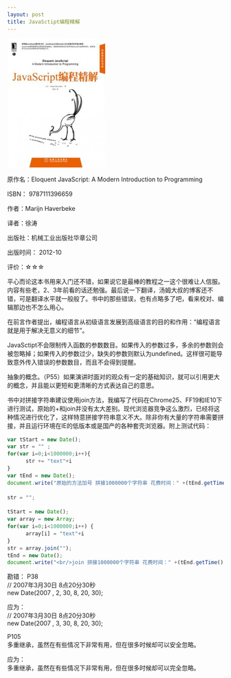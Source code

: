 ```yaml
---
layout: post
title: JavaSctipt编程精解
---
```

<img src="/images/2013/03/9787111396659-228x300.jpg" alt="9787111396659" width="228" height="300" class="cover" />

原作名：Eloquent JavaScript: A Modern Introduction to Programming

ISBN： 9787111396659

作者：Marijn Haverbeke

译者：徐涛

出版社：机械工业出版社华章公司

出版时间： 2012-10

评价：☆☆☆

平心而论这本书用来入门还不错，如果说它是最棒的教程之一这个很难让人信服。内容有些老，2、3年前看的话还勉强。最后说一下翻译，汤姆大叔的博客还不错，可是翻译水平就一般般了。书中的那些错误，也有点略多了吧，看来校对、编辑那边也不怎么用心。

在前言作者提出，编程语言从初级语言发展到高级语言的目的和作用：“编程语言就是用于解决无意义的细节”。

JavaSctipt不会限制传入函数的参数数目。如果传入的参数过多，多余的参数则会被忽略掉；如果传入的参数过少，缺失的参数则默认为undefined。这样很可能导致意外传入错误的参数数目，而且不会得到提醒。

抽象的概念。（P55）如果演讲时面对的观众有一定的基础知识，就可以引用更大的概念，并且能以更短和更清晰的方式表达自己的意思。

书中对拼接字符串建议使用join方法，我编写了代码在Chrome25、FF19和IE10下进行测试，原始的+和join并没有太大差别。现代浏览器竞争这么激烈，已经将这种情况进行优化了，这样特意拼接字符串意义不大。除非你有大量的字符串需要拼接，并且运行环境在IE的低版本或是国产的各种套壳浏览器。附上测试代码：

```javascript
var tStart = new Date();
var str = "" ;
for(var i=0;i<1000000;i++){
      str += "text"+i
}
var tEnd = new Date();
document.write("原始的方法加号 拼接1000000个字符串 花费时间：" +(tEnd.getTime()-tStart.getTime())+"毫秒");

str = "";

tStart = new Date();
var array = new Array;
for(var i=0;i<1000000;i++) {
      array[i] = "text"+i 
}
str = array.join("");
tEnd = new Date();
document.write("<br/>join 拼接1000000个字符串 花费时间：" +(tEnd.getTime()-tStart.getTime())+"毫秒");
```

勘错：
P38    
// 2007年3月30日 8点20分30秒  
new Date(2007 , 2, 30, 8, 20, 30);  

应为：  
// 2007年3月30日 8点20分30秒  
new Date(2007 , 3, 30, 8, 20, 30);  

P105   
多重继承，虽然在有些情况下非常有用，但在很多时候却可以安全忽略。  

应为：  
多重继承，虽然在有些情况下非常有用，但在很多时候却可以完全忽略。  
